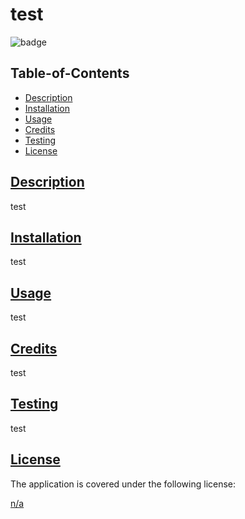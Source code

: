 
  # test

  
  ![badge](https://img.shields.to/badge/license-n/a-blue)
    

  ## Table-of-Contents

  * [Description](#description)
  * [Installation](#install)
  * [Usage](#usage)
  * [Credits](#credits)
  * [Testing](#test)
  * [License](#license)

  ## [Description](#table-of-contents)

  test

  ## [Installation](#table-of-contents)

  test

  ## [Usage](#table-of-contents)

  test

  ## [Credits](#table-of-contents)

  test

  ## [Testing](#table-of-contents)

  test

  
  ## [License](#table-of-contents)
    
  The application is covered under the following license:
    
    
  [n/a](https://choosealicense.com/licenses/n/a)
    
  
